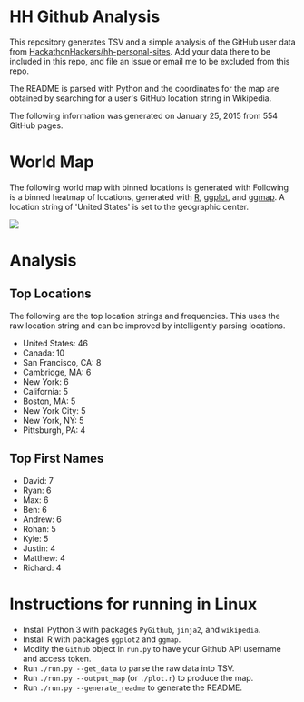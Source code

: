 # HH Github Analysis

This repository generates TSV and a simple analysis of the
GitHub user data from
[HackathonHackers/hh-personal-sites](https://github.com/HackathonHackers/hh-personal-sites).
Add your data there to be included in this repo,
and file an issue or email me to be excluded from this repo.

The README is parsed with Python and the coordinates for the map
are obtained by searching for a user's GitHub location string
in Wikipedia.

The following information was generated on January 25, 2015
from 554 GitHub pages.

# World Map
The following world map with binned locations is generated with
Following is a binned heatmap of locations, generated with
[R](http://r-project.org), [ggplot](http://ggplot2.org),
and [ggmap](http://cran.r-project.org/web/packages/ggmap/ggmap.pdf).
A location string of 'United States' is set to the geographic center.

![](https://raw.githubusercontent.com/bamos/hh-github-analysis/master/plots/map.png)

# Analysis
## Top Locations

The following are the top location strings and frequencies.
This uses the raw location string and can be improved
by intelligently parsing locations.


  + United States: 46
  + Canada: 10
  + San Francisco, CA: 8
  + Cambridge, MA: 6
  + New York: 6
  + California: 5
  + Boston, MA: 5
  + New York City: 5
  + New York, NY: 5
  + Pittsburgh, PA: 4

## Top First Names


  + David: 7
  + Ryan: 6
  + Max: 6
  + Ben: 6
  + Andrew: 6
  + Rohan: 5
  + Kyle: 5
  + Justin: 4
  + Matthew: 4
  + Richard: 4

# Instructions for running in Linux

+ Install Python 3 with packages `PyGithub`, `jinja2`, and `wikipedia`.
+ Install R with packages `ggplot2` and `ggmap`.
+ Modify the `Github` object in `run.py` to have your Github
  API username and access token.
+ Run `./run.py --get_data` to parse the raw data into TSV.
+ Run `./run.py --output_map` (or `./plot.r`) to produce the map.
+ Run `./run.py --generate_readme` to generate the README.